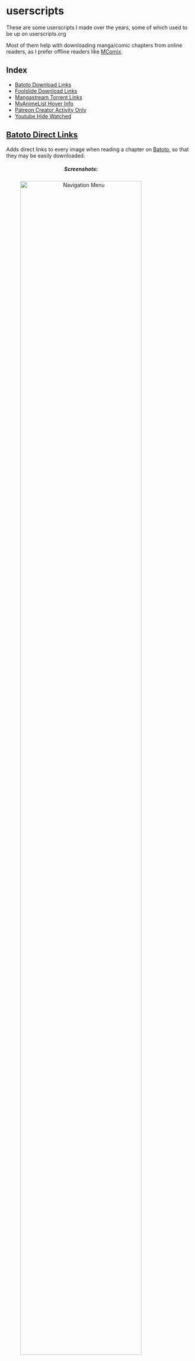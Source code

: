 userscripts
==================

These are some userscripts I made over the years,
some of which used to be up on userscripts.org  

Most of them help with downloading manga/comic chapters from online readers,
as I prefer offline readers like [MComix](http://sourceforge.net/projects/mcomix/).


Index
-----
 * [Batoto Download Links](#batoto-download-links)
 * [Foolslide Download Links](#foolslide-download-links)
 * [Mangastream Torrent Links](#mangastream-torrent-links)
 * [MyAnimeList Hover Info](#myanimelist-hover-info)
 * [Patreon Creator Activity Only](#patreon-creator-activity-only)
 * [Youtube Hide Watched](#youtube-hide-watched)




<h2 id="batoto-download-links">
	<a href="batoto-direct-links/batoto_direct_links.user.js">Batoto Direct Links</a>
</h2>

Adds direct links to every image when reading a chapter on [Batoto](http://http://www.batoto.net),
so that they may be easily downloaded.


<div class="screenshots" style="max-width: 80%" align="center">
	<h5>Screenshots:</h5>
	<img src="http://i.imgur.com/VXo2aAB.png" width="90%" alt="Navigation Menu" />
    <img src="http://i.imgur.com/Lz1oCWh.png" width="45%" alt="Batoto Direct Links" />
    <img src="http://i.imgur.com/FpaIC0D.png" width="45%" alt="Batoto Clean" />

</div>


<h2 id="foolslide-download-links">
        <a href="foolslide-download-links/foolslide-download-links.user.js">FoOlslide Download Links</a>
</h2>

Adds Download Links to Foolslide reader links on a (front) page.

Is only set to work for [Akashi Scans](http://akashiscans.com/) by default,
but should work for any page you know contains links to a [FoOlslide](https://foolcode.github.io/FoOlSlide/) reader.

<div class="screenshots" style="max-wdith: 80%" align="center">
	<h5>Screenshots:</h5>
    <img src="http://i.imgur.com/0UpEihx.png" alt="Download links" />
    <br />
    <img src="http://i.imgur.com/f0GgH1D.png" width="75%" alt="Multiple Download Links" />
</div>



<h2 id="mangastream-torrent-links">
	<a href="mangastream-torrent-links/mangastream_torrent_link.user.js">Mangastream Torrent Links</a>
</h2>

Provides direct image and external download links for the the 
[MangaStream](http://mangastream.com/) Reader.

 <div class="screenshots" style="max-width: 80%" align="center">
	<h5>Screenshots:</h5>
    <img src="http://i.imgur.com/ieHxlwd.png" alt="Navigation Menu" />
    <img src="http://i.imgur.com/474MQmC.png" width="33%" alt="Direct Links" />
    <img src="http://i.imgur.com/mWIIKGy.png" width="33%" alt="Torrent Links" />
</div>

<h2 id="myanimelist-hover-info">
	<a href="myanimelist-hover-info/myanimelist-hover-info.user.js">MyAnimeList Hover Info</a>
</h2>

Adds hovering info boxes to links on [MyAnimeList](http://myanimelist.net) 
similar to the ones on Top Anime/Manga pages, to normal links.  

**Note**: This is a very dirty hack; it doesn't work great, and it never will.

<div class="screenshots" style="max-width: 80%" align="center">
	<h5>Screenshots:</h5>
    <img src="http://i.imgur.com/7FWhhrR.png" width="45%"alt="On shared lists" />
	<img src="http://i.imgur.com/GWoKkvR.png" width="45%"alt="On profiles" />
</div>


<h2 id="patreon-creator-activity-only">
	<a href="patreon-creator-activity-only/Patreon_Creator_Activity_Only.user.js">Patreon Activity Only</a>
</h2>

Hides non-creator posts on [Patreon](https://www.patreon.com/)
from a projects Activity page.

<div class="screenshots" style="max-width: 80%" align="center">
	<h5>Screenshots:</h5>
    <img src="http://i.imgur.com/F21HAI5.png" width="45%" alt="Hide comments off" />
    <img src="http://i.imgur.com/J3KBBWo.png" width="45%" alt="Hide comments on"  />
</div>


<h2 id="youtube-hide-watched">
	<a href="youtube-hide-watched/youtube-hide-watched.user.js">Youtube Hide Watched</a>
</h2>

A no-nonsense userscript that hides watched videos from your subscription inbox on [Youtube](https://www.youtube.com/feed/subscriptions).


<div class="screenshots" style="max-width: 80%" align="center">
	<h5>Screenshots:</h5>
    <img src="http://i.imgur.com/1i1P5bI.png" width="90%" alt="Navigation Menu" />
    <img src="http://i.imgur.com/4Y9AsDi.png" width="45%" alt="Hide Videos off" />
    <img src="http://i.imgur.com/4EuPN1x.png" width="45%" alt="Hide videos on"  />
</div>
